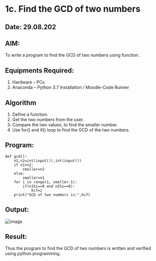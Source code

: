 # 1c. Find the GCD of two numbers
## Date: 29.08.202
## AIM:
To write a program to find the GCD of two numbers using function.

## Equipments Required:
1. Hardware – PCs
2. Anaconda – Python 3.7 Installation / Moodle-Code Runner

## Algorithm
1. Define a function.
2. Get the two numbers from the user.
3. Compare the two values, to find the smaller number.
4. Use for() and if() loop to find the GCD of the two numbers.

## Program:
```
def gcd():
    n1,n2=int(input()),int(input())
    if n1>n2:
        smaller=n2
    else:
        smaller=n1
    for i in range(1, smaller-1):
        if(n1%i==0 and n2%i==0):
            hcf=i
    print("GCD of two numbers is:",hcf)
```
## Output:
![image](https://github.com/Darkwebnew/GCD-of-two-numbers/assets/143114486/b02cfdeb-9094-4823-bc3a-3472f9b43039)

## Result:
Thus the program to find the GCD of two numbers is written and verified using python programming.

